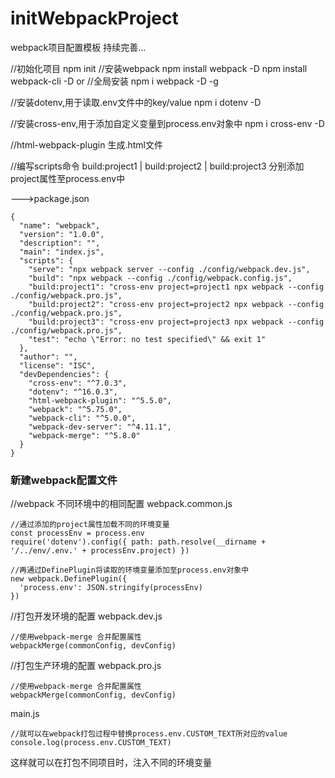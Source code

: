 # initWebpackProject
webpack项目配置模板 持续完善...

//初始化项目
npm init 
//安装webpack
npm install webpack -D
npm install webpack-cli -D
or
//全局安装
npm i webpack -D -g


//安装dotenv,用于读取.env文件中的key/value
npm i dotenv -D

//安装cross-env,用于添加自定义变量到process.env对象中
npm i cross-env -D

//html-webpack-plugin 生成.html文件

//编写scripts命令
build:project1 | build:project2 | build:project3
分别添加project属性至process.env中

--->package.json
```
{
  "name": "webpack",
  "version": "1.0.0",
  "description": "",
  "main": "index.js",
  "scripts": {
    "serve": "npx webpack server --config ./config/webpack.dev.js",
    "build": "npx webpack --config ./config/webpack.config.js",
    "build:project1": "cross-env project=project1 npx webpack --config ./config/webpack.pro.js",
    "build:project2": "cross-env project=project2 npx webpack --config ./config/webpack.pro.js",
    "build:project3": "cross-env project=project3 npx webpack --config ./config/webpack.pro.js",
    "test": "echo \"Error: no test specified\" && exit 1"
  },
  "author": "",
  "license": "ISC",
  "devDependencies": {
    "cross-env": "^7.0.3",
    "dotenv": "^16.0.3",
    "html-webpack-plugin": "^5.5.0",
    "webpack": "^5.75.0",
    "webpack-cli": "^5.0.0",
    "webpack-dev-server": "^4.11.1",
    "webpack-merge": "^5.8.0"
  }
}
```
### 新建webpack配置文件

//webpack 不同环境中的相同配置
webpack.common.js
```
//通过添加的project属性加载不同的环境变量
const processEnv = process.env
require('dotenv').config({ path: path.resolve(__dirname + '/../env/.env.' + processEnv.project) })

//再通过DefinePlugin将读取的环境变量添加至process.env对象中
new webpack.DefinePlugin({
  'process.env': JSON.stringify(processEnv)
})
```

//打包开发环境的配置
webpack.dev.js
```
//使用webpack-merge 合并配置属性
webpackMerge(commonConfig, devConfig)
```

//打包生产环境的配置
webpack.pro.js
```
//使用webpack-merge 合并配置属性
webpackMerge(commonConfig, devConfig)
```

main.js
```
//就可以在webpack打包过程中替换process.env.CUSTOM_TEXT所对应的value
console.log(process.env.CUSTOM_TEXT)
```
这样就可以在打包不同项目时，注入不同的环境变量


